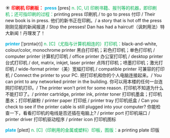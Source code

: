 ☀ <font color="red">**印刷机 印刷板：**</font>
<font color="sky blue">**press**</font> [pres] 
<font color="#00b050">n. [C, U] 印刷书籍、报刊等的机器，即印刷机；还可指印刷的过程：</font>printing press 印刷机 / to go to press 付印 / Their new book is in press. 他们的新书正在印刷。/ a story that is hot off the press 刚刚见报的新闻报道 / Stop the presses! Dan has had a haircut!（讽刺用法）特大新闻！丹理发了！
           
<font color="sky blue">**printer**</font> [ˈprɪntə(r)]
<font color="#00b050">n. [C]（尤指与计算机相连的）打印机：</font>black-and-white, colour/color, monochrome printer 黑白打印机；彩色打印机；单色打印机 / computer printer 计算机打印机 / office printer 办公室打印机 / desktop printer 台式打印机 / dot, matrix, inkjet, laser printer 点阵打印机；喷墨打印机；激光打印机 / wide-format printer（美）宽幅打印机 / compatible printer 可兼容的打印机 / Connect the printer to your PC. 把打印机和你的个人电脑连接起来。/ You can print to any networked printer in the building. 你可以用本楼的任何一台连网打印机打印。/ The printer won't print for some reason. 打印机不知道为什么不能打印了。/ printer cartridge, printer ink, printer toner 打印机墨盒；打印机墨水；打印机碳粉 / printer paper 打印纸 / printer tray 打印机纸盒 / Can you check to see if the printer cable is still plugged into your computer? 你能检查一下，看看打印机的电线是否还插在电脑上? / printer port 打印机端口 / printer driver 打印机驱动程序 / printer icon 打印机图标

<font color="sky blue">**plate**</font> [pleɪt] 
<font color="#00b050">n. [C]（印刷用的金属或塑料）印板，图版：</font>a printing plate 印版
